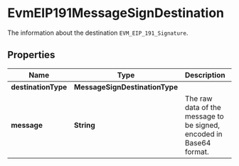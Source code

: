 

# EvmEIP191MessageSignDestination

The information about the destination `EVM_EIP_191_Signature`.

## Properties

| Name | Type | Description | Notes |
|------------ | ------------- | ------------- | -------------|
|**destinationType** | **MessageSignDestinationType** |  |  |
|**message** | **String** | The raw data of the message to be signed, encoded in Base64 format. |  |



